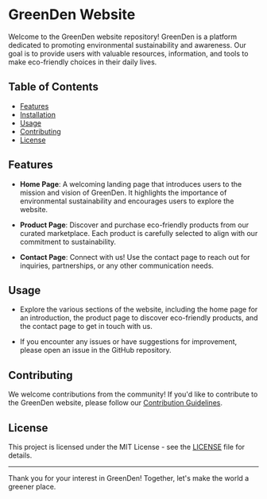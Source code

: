 # GreenDen Website

Welcome to the GreenDen website repository! GreenDen is a platform dedicated to promoting environmental sustainability and awareness. Our goal is to provide users with valuable resources, information, and tools to make eco-friendly choices in their daily lives.

## Table of Contents

- [Features](#features)
- [Installation](#installation)
- [Usage](#usage)
- [Contributing](#contributing)
- [License](#license)

## Features

- **Home Page**: A welcoming landing page that introduces users to the mission and vision of GreenDen. It highlights the importance of environmental sustainability and encourages users to explore the website.

- **Product Page**: Discover and purchase eco-friendly products from our curated marketplace. Each product is carefully selected to align with our commitment to sustainability.

- **Contact Page**: Connect with us! Use the contact page to reach out for inquiries, partnerships, or any other communication needs.

## Usage

- Explore the various sections of the website, including the home page for an introduction, the product page to discover eco-friendly products, and the contact page to get in touch with us.

- If you encounter any issues or have suggestions for improvement, please open an issue in the GitHub repository.

## Contributing

We welcome contributions from the community! If you'd like to contribute to the GreenDen website, please follow our [Contribution Guidelines](CONTRIBUTING.md).

## License

This project is licensed under the MIT License - see the [LICENSE](LICENSE) file for details.

---

Thank you for your interest in GreenDen! Together, let's make the world a greener place.
